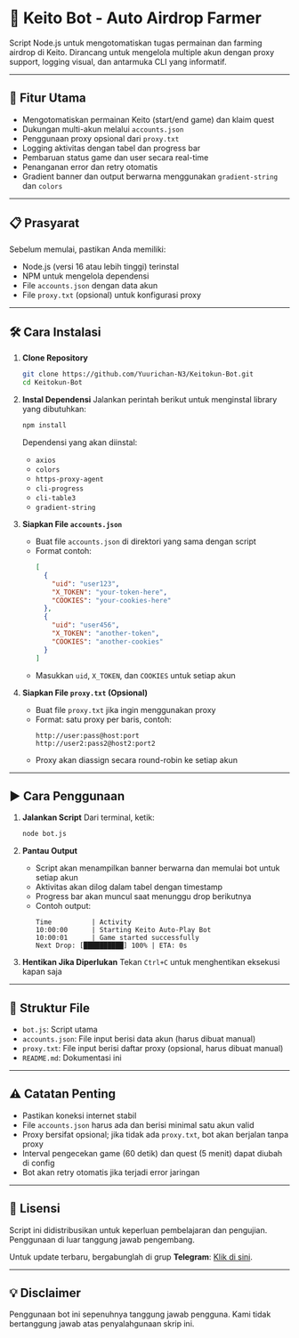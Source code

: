 # 🌟 Keito Bot - Auto Airdrop Farmer

Script Node.js untuk mengotomatiskan tugas permainan dan farming airdrop di Keito. Dirancang untuk mengelola multiple akun dengan proxy support, logging visual, dan antarmuka CLI yang informatif.

---

## 🚀 Fitur Utama
- Mengotomatiskan permainan Keito (start/end game) dan klaim quest
- Dukungan multi-akun melalui `accounts.json`
- Penggunaan proxy opsional dari `proxy.txt`
- Logging aktivitas dengan tabel dan progress bar
- Pembaruan status game dan user secara real-time
- Penanganan error dan retry otomatis
- Gradient banner dan output berwarna menggunakan `gradient-string` dan `colors`

---

## 📋 Prasyarat
Sebelum memulai, pastikan Anda memiliki:
- Node.js (versi 16 atau lebih tinggi) terinstal
- NPM untuk mengelola dependensi
- File `accounts.json` dengan data akun
- File `proxy.txt` (opsional) untuk konfigurasi proxy

---

## 🛠️ Cara Instalasi
1. **Clone Repository**
   ```bash
   git clone https://github.com/Yuurichan-N3/Keitokun-Bot.git
   cd Keitokun-Bot
   ```

2. **Instal Dependensi**
   Jalankan perintah berikut untuk menginstal library yang dibutuhkan:
   ```bash
   npm install
   ```
   Dependensi yang akan diinstal:
   - `axios`
   - `colors`
   - `https-proxy-agent`
   - `cli-progress`
   - `cli-table3`
   - `gradient-string`

3. **Siapkan File `accounts.json`**
   - Buat file `accounts.json` di direktori yang sama dengan script
   - Format contoh:
     ```json
     [
       {
         "uid": "user123",
         "X_TOKEN": "your-token-here",
         "COOKIES": "your-cookies-here"
       },
       {
         "uid": "user456",
         "X_TOKEN": "another-token",
         "COOKIES": "another-cookies"
       }
     ]
     ```
   - Masukkan `uid`, `X_TOKEN`, dan `COOKIES` untuk setiap akun

4. **Siapkan File `proxy.txt` (Opsional)**
   - Buat file `proxy.txt` jika ingin menggunakan proxy
   - Format: satu proxy per baris, contoh:
     ```
     http://user:pass@host:port
     http://user2:pass2@host2:port2
     ```
   - Proxy akan diassign secara round-robin ke setiap akun

---

## ▶️ Cara Penggunaan
1. **Jalankan Script**
   Dari terminal, ketik:
   ```bash
   node bot.js
   ```

2. **Pantau Output**
   - Script akan menampilkan banner berwarna dan memulai bot untuk setiap akun
   - Aktivitas akan dilog dalam tabel dengan timestamp
   - Progress bar akan muncul saat menunggu drop berikutnya
   - Contoh output:
     ```
     Time          | Activity
     10:00:00      | Starting Keito Auto-Play Bot
     10:00:01      | Game started successfully
     Next Drop: [██████████] 100% | ETA: 0s
     ```

3. **Hentikan Jika Diperlukan**
   Tekan `Ctrl+C` untuk menghentikan eksekusi kapan saja

---

## 📂 Struktur File
- `bot.js`: Script utama
- `accounts.json`: File input berisi data akun (harus dibuat manual)
- `proxy.txt`: File input berisi daftar proxy (opsional, harus dibuat manual)
- `README.md`: Dokumentasi ini

---

## ⚠️ Catatan Penting
- Pastikan koneksi internet stabil
- File `accounts.json` harus ada dan berisi minimal satu akun valid
- Proxy bersifat opsional; jika tidak ada `proxy.txt`, bot akan berjalan tanpa proxy
- Interval pengecekan game (60 detik) dan quest (5 menit) dapat diubah di config
- Bot akan retry otomatis jika terjadi error jaringan

---

## 📜 Lisensi
Script ini didistribusikan untuk keperluan pembelajaran dan pengujian. Penggunaan di luar tanggung jawab pengembang.

Untuk update terbaru, bergabunglah di grup **Telegram**: [Klik di sini](https://t.me/sentineldiscus).

---

## 💡 Disclaimer
Penggunaan bot ini sepenuhnya tanggung jawab pengguna. Kami tidak bertanggung jawab atas penyalahgunaan skrip ini.
